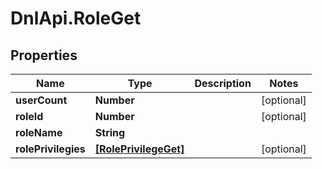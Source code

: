 # DnlApi.RoleGet

## Properties
Name | Type | Description | Notes
------------ | ------------- | ------------- | -------------
**userCount** | **Number** |  | [optional] 
**roleId** | **Number** |  | [optional] 
**roleName** | **String** |  | 
**rolePrivilegies** | [**[RolePrivilegeGet]**](RolePrivilegeGet.md) |  | [optional] 


